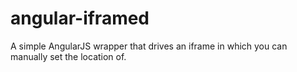 angular-iframed
===============

A simple AngularJS wrapper that drives an iframe in which you can manually set the location of.
